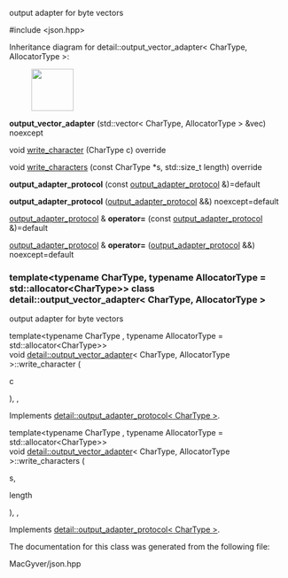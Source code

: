 <div id="classdetail_1_1output__vector__adapter">

</div>

<span id="classdetail_1_1output__vector__adapter"
label="classdetail_1_1output__vector__adapter"></span>

output adapter for byte vectors

\#include $<$json.hpp$>$

Inheritance diagram for detail::output_vector_adapter$<$ CharType,
AllocatorType $>$:

<figure>
<div class="center">
<img src="classdetail_1_1output__vector__adapter" style="height:2cm" />
</div>
</figure>

<div class="DoxyCompactItemize">

<span id="classdetail_1_1output__vector__adapter_a24c27c9c4437f007083ad40c1ca89924"
label="classdetail_1_1output__vector__adapter_a24c27c9c4437f007083ad40c1ca89924"></span>
**output_vector_adapter** (std::vector$<$ CharType, AllocatorType $>$
&vec) noexcept

void
[write_character](#classdetail_1_1output__vector__adapter_ab2f37bf696c716ddb6c0b88b30304da5)
(CharType c) override

void
[write_characters](#classdetail_1_1output__vector__adapter_a6744f381ec104be129327caadcede1f7)
(const CharType $\ast$s, std::size_t length) override

</div>

<div class="DoxyCompactItemize">

**output_adapter_protocol** (const
[output_adapter_protocol](#structdetail_1_1output__adapter__protocol)
&)=default

**output_adapter_protocol**
([output_adapter_protocol](#structdetail_1_1output__adapter__protocol)
&&) noexcept=default

[output_adapter_protocol](#structdetail_1_1output__adapter__protocol) &
**operator=** (const
[output_adapter_protocol](#structdetail_1_1output__adapter__protocol)
&)=default

[output_adapter_protocol](#structdetail_1_1output__adapter__protocol) &
**operator=**
([output_adapter_protocol](#structdetail_1_1output__adapter__protocol)
&&) noexcept=default

</div>

### template$<$typename CharType, typename AllocatorType = std::allocator$<$CharType$>$$>$ class detail::output_vector_adapter$<$ CharType, AllocatorType $>$

output adapter for byte vectors

<span id="classdetail_1_1output__vector__adapter_ab2f37bf696c716ddb6c0b88b30304da5"
label="classdetail_1_1output__vector__adapter_ab2f37bf696c716ddb6c0b88b30304da5"></span>

template$<$typename CharType , typename AllocatorType =
std::allocator$<$CharType$>$$>$  
void
[detail::output_vector_adapter](#classdetail_1_1output__vector__adapter)$<$
CharType, AllocatorType $>$::write_character (

<div class="DoxyParamCaption">

c

</div>

), ,

Implements
[detail::output_adapter_protocol$<$ CharType $>$](#structdetail_1_1output__adapter__protocol).

<span id="classdetail_1_1output__vector__adapter_a6744f381ec104be129327caadcede1f7"
label="classdetail_1_1output__vector__adapter_a6744f381ec104be129327caadcede1f7"></span>

template$<$typename CharType , typename AllocatorType =
std::allocator$<$CharType$>$$>$  
void
[detail::output_vector_adapter](#classdetail_1_1output__vector__adapter)$<$
CharType, AllocatorType $>$::write_characters (

<div class="DoxyParamCaption">

s,

length

</div>

), ,

Implements
[detail::output_adapter_protocol$<$ CharType $>$](#structdetail_1_1output__adapter__protocol).

The documentation for this class was generated from the following file:

<div class="DoxyCompactItemize">

MacGyver/json.hpp

</div>

